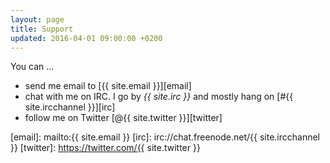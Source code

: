 ```yaml
---
layout: page
title: Support
updated: 2016-04-01 09:00:00 +0200
---
```


You can &hellip;

- send me email to [{{ site.email }}][email]
- chat with me on IRC. I go by *{{ site.irc }}* and mostly hang on [#{{ site.ircchannel }}][irc]
- follow me on Twitter [@{{ site.twitter }}][twitter]

[email]: mailto:{{ site.email }}
[irc]: irc://chat.freenode.net/{{ site.ircchannel }}
[twitter]: https://twitter.com/{{ site.twitter }}


